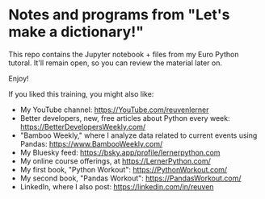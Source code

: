 # Notes and programs from "Let's make a dictionary!"

This repo contains the Jupyter notebook + files from my Euro Python tutoral.  It'll remain open, so you can review the material later on.

Enjoy!

If you liked this training, you might also like:

- My YouTube channel: https://YouTube.com/reuvenlerner
- Better developers, new, free articles about Python every week: https://BetterDevelopersWeekly.com/
- "Bamboo Weekly," where I analyze data related to current events using Pandas: https://www.BambooWeekly.com/
- My Bluesky feed: https://bsky.app/profile/lernerpython.com
- My online course offerings, at https://LernerPython.com/
- My first book, "Python Workout": https://PythonWorkout.com/
- My second book, "Pandas Workout": https://PandasWorkout.com/
- LinkedIn, where I also post: https://linkedin.com/in/reuven
